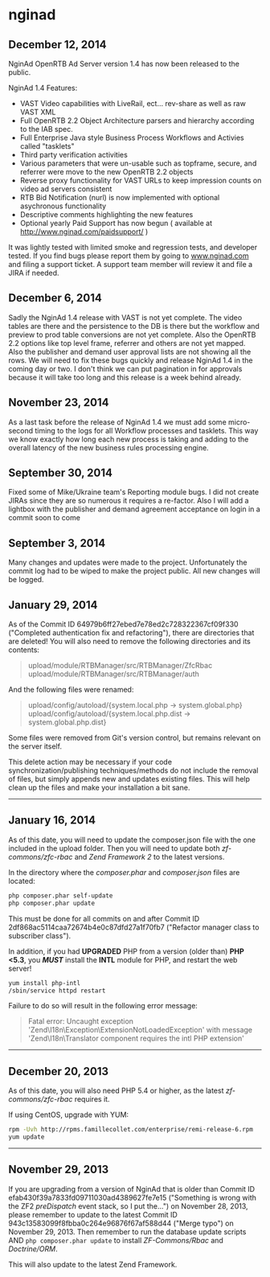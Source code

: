 nginad
=======

December 12, 2014
------------------
NginAd OpenRTB Ad Server version 1.4 has now been released to the public. 

NginAd 1.4 Features:
 
 * VAST Video capabilities with LiveRail, ect... rev-share as well as raw VAST XML
 * Full OpenRTB 2.2 Object Architecture parsers and hierarchy according to the IAB spec.
 * Full Enterprise Java style Business Process Workflows and Activies called "tasklets"
 * Third party verification activities
 * Various parameters that were un-usable such as topframe, secure, and referrer were move to the new OpenRTB 2.2 objects
 * Reverse proxy functionality for VAST URLs to keep impression counts on video ad servers consistent
 * RTB Bid Notification (nurl) is now implemented with optional asychronous functionality
 * Descriptive comments highlighting the new features
 * Optional yearly Paid Support has now begun ( available at http://www.nginad.com/paidsupport/ )

It was lightly tested with limited smoke and regression tests, and developer tested.
If you find bugs please report them by going to www.nginad.com and filing a support ticket.
A support team member will review it and file a JIRA if needed.

December 6, 2014
------------------
Sadly the NginAd 1.4 release with VAST is not yet complete. The video tables are there and the persistence to the DB is there but 
the workflow and preview to prod table conversions are not yet complete. Also the OpenRTB 2.2 options like top level frame, referrer
and others are not yet mapped. Also the publisher and demand user approval lists are not showing all the rows. 
We will need to fix these bugs quickly and release NginAd 1.4 in the coming day or two. 
I don't think we can put pagination in for approvals because it will take too long and this release is a week behind already.

November 23, 2014
------------------
As a last task before the release of NginAd 1.4 we must add some micro-second timing to the logs for all Workflow processes
and tasklets. This way we know exactly how long each new process is taking and adding to the overall
latency of the new business rules processing engine.

September 30, 2014
------------------
Fixed some of Mike/Ukraine team's Reporting module bugs. I did not create JIRAs since they are so numerous it requires a re-factor.
Also I will add a lightbox with the publisher and demand agreement acceptance on login in a commit soon to come

September 3, 2014
------------------
Many changes and updates were made to the project. Unfortunately the commit log had to be wiped to make the project public.
All new changes will be logged.

January 29, 2014
------------------
As of the Commit ID 64979b6ff27ebed7e78ed2c728322367cf09f330 ("Completed authentication fix and refactoring"), there are directories that are deleted! You will also need to remove the following directories and its contents:
> upload/module/RTBManager/src/RTBManager/ZfcRbac
> upload/module/RTBManager/src/RTBManager/auth

And the following files were renamed:
> upload/config/autoload/{system.local.php → system.global.php}
> upload/config/autoload/{system.local.php.dist → system.global.php.dist}

Some files were removed from Git's version control, but remains relevant on the server itself.

This delete action may be necessary if your code synchronization/publishing techniques/methods do not include the removal of files, but simply appends new and updates existing files. This will help clean up the files and make your installation a bit sane.

------------------
January 16, 2014
------------------
As of this date, you will need to update the composer.json file with the one included in the upload folder. Then you will need to update both *zf-commons/zfc-rbac* and *Zend Framework 2* to the latest versions.

In the directory where the *composer.phar* and *composer.json* files are located:
```bash
php composer.phar self-update
php composer.phar update
```

This must be done for all commits on and after Commit ID 2df868ac5114caa72674b4e0c87dfd27a1f70fb7 ("Refactor manager class to subscriber class").

In addition, if you had **UPGRADED** PHP from a version (older than) **PHP <5.3**, you **_MUST_** install the **INTL** module for PHP, and restart the web server!
```bash
yum install php-intl
/sbin/service httpd restart
```

Failure to do so will result in the following error message:
> Fatal error: Uncaught exception 'Zend\I18n\Exception\ExtensionNotLoadedException' with message 'Zend\I18n\Translator component requires the intl PHP extension'

------------------
December 20, 2013
------------------
As of this date, you will also need PHP 5.4 or higher, as the latest *zf-commons/zfc-rbac* requires it.

If using CentOS, upgrade with YUM:
```bash
rpm -Uvh http://rpms.famillecollet.com/enterprise/remi-release-6.rpm
yum update
```

------------------
November 29, 2013
------------------
If you are upgrading from a version of NginAd that is older than Commit ID efab430f39a7833fd09711030ad4389627fe7e15 ("Something is wrong with the ZF2 *preDispatch* event stack, so I put the…") on November 28, 2013, please remember to update to the latest Commit ID 943c13583099f8fbba0c264e96876f67af588d44 ("Merge typo") on November 29, 2013. Then remember to run the database update scripts AND `php composer.phar update` to install *ZF-Commons/Rbac* and *Doctrine/ORM*.

This will also update to the latest Zend Framework.

